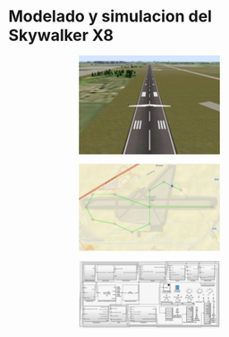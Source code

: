 # Modelado y simulacion del Skywalker X8

<p align="center">
  <img src="https://github.com/a-r2/MS_SkywalkerX8/blob/main/Simulador.png?raw=true" width=50% height=50%/>
</p>

<p align="center">
  <img src="https://github.com/a-r2/MS_SkywalkerX8/blob/main/Mapa.png?raw=true" width=50% height=50%/>
</p>

<p align="center">
  <img src="https://github.com/a-r2/MS_SkywalkerX8/blob/main/Simulink.png?raw=true" width=50% height=50%/>
</p>
